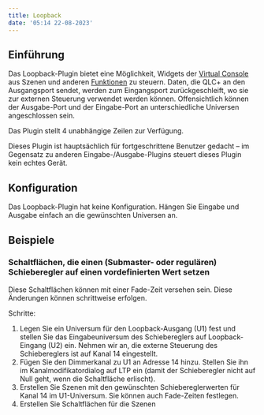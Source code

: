 ```yaml
---
title: Loopback
date: '05:14 22-08-2023'
---
```


Einführung
------------

Das Loopback-Plugin bietet eine Möglichkeit, Widgets der [Virtual Console](/virtual-console) aus Szenen und anderen [Funktionen](/basics/glossary-and-concepts#functions) zu steuern. Daten, die QLC+ an den Ausgangsport sendet, werden zum Eingangsport zurückgeschleift, wo sie zur externen Steuerung verwendet werden können. Offensichtlich können der Ausgabe-Port und der Eingabe-Port an unterschiedliche Universen angeschlossen sein.

Das Plugin stellt 4 unabhängige Zeilen zur Verfügung.

Dieses Plugin ist hauptsächlich für fortgeschrittene Benutzer gedacht – im Gegensatz zu anderen Eingabe-/Ausgabe-Plugins steuert dieses Plugin kein echtes Gerät.

Konfiguration
-------------

Das Loopback-Plugin hat keine Konfiguration. Hängen Sie Eingabe und Ausgabe einfach an die gewünschten Universen an.

Beispiele
--------

### Schaltflächen, die einen (Submaster- oder regulären) Schieberegler auf einen vordefinierten Wert setzen

Diese Schaltflächen können mit einer Fade-Zeit versehen sein. Diese Änderungen können schrittweise erfolgen.

Schritte:

1. Legen Sie ein Universum für den Loopback-Ausgang (U1) fest und stellen Sie das Eingabeuniversum des Schiebereglers auf Loopback-Eingang (U2) ein. Nehmen wir an, die externe Steuerung des Schiebereglers ist auf Kanal 14 eingestellt.
2. Fügen Sie den Dimmerkanal zu U1 an Adresse 14 hinzu. Stellen Sie ihn im Kanalmodifikatordialog auf LTP ein (damit der Schieberegler nicht auf Null geht, wenn die Schaltfläche erlischt).
3. Erstellen Sie Szenen mit den gewünschten Schiebereglerwerten für Kanal 14 im U1-Universum. Sie können auch Fade-Zeiten festlegen.
4. Erstellen Sie Schaltflächen für die Szenen
